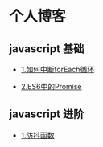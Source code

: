 # 个人博客

## javascript 基础

+ [1.如何中断forEach循环](https://github.com/chenqf/blog/blob/master/articles/javascript基础/如何中断forEach循环/README.md)

+ [2.ES6中的Promise](https://github.com/chenqf/blog/blob/master/articles/javascript基础/ES6中的Promise/README.md)


## javascript 进阶

+ [1.防抖函数](https://github.com/chenqf/blog/blob/master/articles/javascript进阶/防抖函数/README.md)





